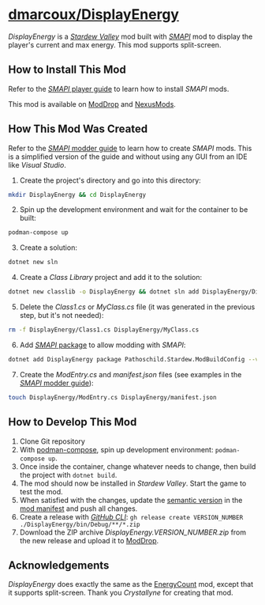 # <a href="https://github.com/dmarcoux/DisplayEnergy">dmarcoux/DisplayEnergy</a>

_DisplayEnergy_ is a [_Stardew Valley_](https://www.stardewvalley.net/) mod
built with [_SMAPI_](https://smapi.io/) mod to display the player's current and
max energy. This mod supports split-screen.

## How to Install This Mod

Refer to the [_SMAPI_ player
guide](https://stardewvalleywiki.com/Modding:Player_Guide) to learn how to
install _SMAPI_ mods.

This mod is available on
[ModDrop](https://www.moddrop.com/stardew-valley/mods/1087175-displayenergy) and
[NexusMods](https://www.nexusmods.com/stardewvalley/mods/10662).

## How This Mod Was Created

Refer to the [_SMAPI_ modder
guide](https://stardewvalleywiki.com/Modding:Modder_Guide) to learn how to
create _SMAPI_ mods. This is a simplified version of the guide and without using
any GUI from an IDE like _Visual Studio_.

1. Create the project's directory and go into this directory:

```bash
mkdir DisplayEnergy && cd DisplayEnergy
```

2. Spin up the development environment and wait for the container to be built:

```bash
podman-compose up
```

3. Create a solution:

```bash
dotnet new sln
```

4. Create a _Class Library_ project and add it to the solution:

```bash
dotnet new classlib -o DisplayEnergy && dotnet sln add DisplayEnergy/DisplayEnergy.csproj
```

5. Delete the _Class1.cs_ or _MyClass.cs_ file (it was generated in the previous step, but it's not needed):

```bash
rm -f DisplayEnergy/Class1.cs DisplayEnergy/MyClass.cs
```

6. Add [_SMAPI_ package](https://smapi.io/package/readme) to allow modding with _SMAPI_:

```bash
dotnet add DisplayEnergy package Pathoschild.Stardew.ModBuildConfig --version 4.0.0
```

7. Create the _ModEntry.cs_ and _manifest.json_ files (see examples in the [_SMAPI_ modder guide](https://stardewvalleywiki.com/Modding:Modder_Guide)):

```bash
touch DisplayEnergy/ModEntry.cs DisplayEnergy/manifest.json
```

## How to Develop This Mod

1. Clone Git repository
2. With [podman-compose](https://github.com/containers/podman-compose), spin up development environment: `podman-compose up`.
3. Once inside the container, change whatever needs to change, then build the project with `dotnet build`.
4. The mod should now be installed in _Stardew Valley_. Start the game to test the mod.
5. When satisfied with the changes, update the [semantic version](https://semver.org/) in the [mod manifest](./DisplayEnergy/manifest.json) and push all changes.
6. Create a release with [_GitHub CLI_](https://cli.github.com/): `gh release create VERSION_NUMBER ./DisplayEnergy/bin/Debug/**/*.zip`
7. Download the ZIP archive _DisplayEnergy.VERSION_NUMBER.zip_ from the new release and upload it to [ModDrop](https://www.moddrop.com).

## Acknowledgements

_DisplayEnergy_ does exactly the same as the
[EnergyCount](https://www.nexusmods.com/stardewvalley/mods/4272) mod, except
that it supports split-screen. Thank you _Crystallyne_ for creating that mod.
